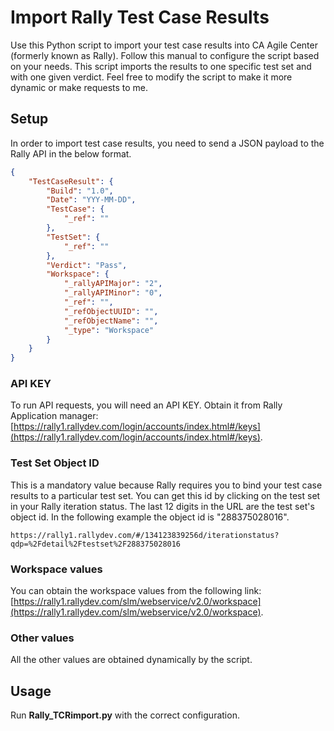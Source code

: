 # Import Rally Test Case Results


Use this Python script to import your test case results into CA Agile Center (formerly known as Rally). Follow this manual to configure the script based on your needs. This script imports the results to one specific test set and with one given verdict. Feel free to modify the script to make it more dynamic or make requests to me.

## Setup

In order to import test case results, you need to send a JSON payload to the Rally API in the below format.

```JSON
{
    "TestCaseResult": {
        "Build": "1.0",
        "Date": "YYY-MM-DD",
        "TestCase": {
            "_ref": ""
        },
        "TestSet": {
            "_ref": ""
        },
        "Verdict": "Pass",
        "Workspace": {
            "_rallyAPIMajor": "2",
            "_rallyAPIMinor": "0",
            "_ref": "",
            "_refObjectUUID": "",
            "_refObjectName": "",
            "_type": "Workspace"
        }
    }
}
```

### API KEY
To run API requests, you will need an API KEY. Obtain it from Rally Application manager:
[https://rally1.rallydev.com/login/accounts/index.html#/keys](https://rally1.rallydev.com/login/accounts/index.html#/keys).

### Test Set Object ID
This is a mandatory value because Rally requires you to bind your test case results to a particular test set. You can get this id by clicking on the test set in your Rally iteration status. The last 12 digits in the URL are the test set's object id. In the following example the object id is "288375028016".

```text
https://rally1.rallydev.com/#/134123839256d/iterationstatus?qdp=%2Fdetail%2Ftestset%2F288375028016
```


### Workspace values
You can obtain the workspace values from the following link: [https://rally1.rallydev.com/slm/webservice/v2.0/workspace](https://rally1.rallydev.com/slm/webservice/v2.0/workspace).

### Other values
All the other values are obtained dynamically by the script.

## Usage
Run **Rally_TCRimport.py** with the correct configuration.
